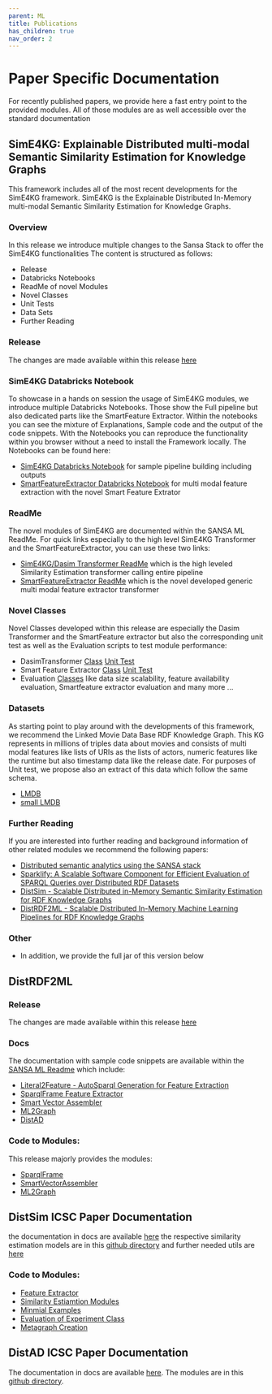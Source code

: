 ```yaml
---
parent: ML
title: Publications
has_children: true
nav_order: 2
---
```

# Paper Specific Documentation
For recently published papers, we provide here a fast entry point to the provided modules. All of those modules are as well accessible over the standard documentation

## SimE4KG: Explainable Distributed multi-modal Semantic Similarity Estimation for Knowledge Graphs

This framework includes all of the most recent developments for the SimE4KG framework.
SimE4KG is the Explainable Distributed In-Memory multi-modal Semantic Similarity Estimation for Knowledge Graphs.

### Overview
In this release we introduce multiple changes to the Sansa Stack to offer the SimE4KG functionalities
The content is structured as follows:
- Release
- Databricks Notebooks
- ReadMe of novel Modules
- Novel Classes
- Unit Tests
- Data Sets
- Further Reading

### Release
The changes are made available within this release [here](https://github.com/SANSA-Stack/SANSA-Stack/releases/tag/v0.8.2.3_SimE4KG)

### SimE4KG Databricks Notebook
To showcase in a hands on session the usage of SimE4KG modules, we introduce multiple Databricks Notebooks. Those show the Full pipeline but also dedicated parts like the SmartFeature Extractor. Within the notebooks you can see the mixture of Explanations, Sample code and the output of the code snippets. With the Notebooks you can reproduce the functionality within you browser without a need to install the Framework locally.
The Notebooks can be found here:
- [SimE4KG Databricks Notebook](https://databricks-prod-cloudfront.cloud.databricks.com/public/4027ec902e239c93eaaa8714f173bcfc/6924783690087984/1243120961280565/8524188481975304/latest.html) for sample pipeline building including outputs
- [SmartFeatureExtractor Databricks Notebook](https://databricks-prod-cloudfront.cloud.databricks.com/public/4027ec902e239c93eaaa8714f173bcfc/6924783690087984/3559605473631626/8524188481975304/latest.html) for multi modal feature extraction with the novel Smart Feature Extrator

### ReadMe
The novel modules of SimE4KG are documented within the SANSA ML ReadMe. For quick links especially to the high level SimE4KG Transformer and the SmartFeatureExtractor, you can use these two links:
- [SimE4KG/Dasim Transformer ReadMe](https://github.com/SANSA-Stack/SANSA-Stack/tree/develop/sansa-ml#sime4kg-transformer) which is the high leveled Similarity Estimation transformer calling entire pipeline
- [SmartFeatureExtractor ReadMe](https://github.com/SANSA-Stack/SANSA-Stack/tree/develop/sansa-ml#smartfeatureextractor) which is the novel developed generic multi modal feature extractor transformer

### Novel Classes
Novel Classes developed within this release are especially the Dasim Transformer and the SmartFeature extractor but also the corresponding unit test as well as the Evaluation scripts to test module performance:
- DasimTransformer [Class](https://github.com/SANSA-Stack/SANSA-Stack/blob/develop/sansa-ml/sansa-ml-spark/src/main/scala/net/sansa_stack/ml/spark/similarity/similarityEstimationModels/DaSimEstimator.scala) [Unit Test](https://github.com/SANSA-Stack/SANSA-Stack/blob/develop/sansa-ml/sansa-ml-spark/src/test/scala/net/sansa_stack/ml/spark/similarity/DaSimEstimatorTest.scala)
- Smart Feature Extractor [Class](https://github.com/SANSA-Stack/SANSA-Stack/blob/develop/sansa-ml/sansa-ml-spark/src/main/scala/net/sansa_stack/ml/spark/featureExtraction/SmartFeatureExtractor.scala) [Unit Test](https://github.com/SANSA-Stack/SANSA-Stack/blob/develop/sansa-ml/sansa-ml-spark/src/test/scala/net/sansa_stack/ml/spark/featureExtraction/SmartFeatureExtractorTest.scala)
- Evaluation [Classes](https://github.com/SANSA-Stack/SANSA-Stack/tree/develop/sansa-examples/sansa-examples-spark/src/main/scala/net/sansa_stack/examples/spark/ml/Similarity) like data size scalability, feature availability evaluation, Smartfeature extractor evaluation and many more ...

### Datasets
As starting point to play around with the developments of this framework, we recommend the Linked Movie Data Base RDF Knowledge Graph. This KG represents in millions of triples data about movies and consists of multi modal features like lists of URIs as the lists of actors, numeric features like the runtime but also timestamp data like the release date. For purposes of Unit test, we propose also an extract of this data which follow the same schema.
- [LMDB](https://www.cs.toronto.edu/~oktie/linkedmdb/linkedmdb-18-05-2009-dump.nt)
- [small LMDB](https://github.com/SANSA-Stack/SANSA-Stack/blob/develop/sansa-ml/sansa-ml-spark/src/test/resources/similarity/sampleMovieDB.nt)

### Further Reading
If you are interested into further reading and background information of other related modules we recommend the following papers:
- [Distributed semantic analytics using the SANSA stack](https://link.springer.com/chapter/10.1007/978-3-319-68204-4_15)
- [Sparklify: A Scalable Software Component for Efficient Evaluation of SPARQL Queries over Distributed RDF Datasets](https://link.springer.com/chapter/10.1007/978-3-030-30796-7_19)
- [DistSim - Scalable Distributed in-Memory Semantic Similarity Estimation for RDF Knowledge Graphs](https://ieeexplore.ieee.org/abstract/document/9364473)
- [DistRDF2ML - Scalable Distributed In-Memory Machine Learning Pipelines for RDF Knowledge Graphs](https://dl.acm.org/doi/abs/10.1145/3459637.3481999)

### Other
- In addition, we provide the full jar of this version below


## DistRDF2ML

### Release
The changes are made available within this release [here](https://github.com/SANSA-Stack/SANSA-Stack/releases/tag/v0.8.1_DistRDF2ML)

### Docs
The documentation with sample code snippets are available within the [SANSA ML Readme](https://github.com/SANSA-Stack/SANSA-Stack/tree/develop/sansa-ml) which include:
* [Literal2Feature - AutoSparql Generation for Feature Extraction](https://github.com/SANSA-Stack/SANSA-Stack/tree/develop/sansa-ml#literal2feature-autosparql-generation-for-feature-extraction)
* [SparqlFrame Feature Extractor](https://github.com/SANSA-Stack/SANSA-Stack/tree/develop/sansa-ml#sparqlframe-feature-extractor)
* [Smart Vector Assembler](https://github.com/SANSA-Stack/SANSA-Stack/tree/develop/sansa-ml#smart-vector-assembler)
* [ML2Graph](https://github.com/SANSA-Stack/SANSA-Stack/tree/develop/sansa-ml#ml2graph)
* [DistAD](https://github.com/SANSA-Stack/SANSA-Stack/blob/feature/distad/sansa-ml/README.md#distad-distributed-anomaly-detection)

### Code to Modules:
This release majorly provides the modules:
* [SparqlFrame](https://github.com/SANSA-Stack/SANSA-Stack/blob/develop/sansa-ml/sansa-ml-spark/src/main/scala/net/sansa_stack/ml/spark/featureExtraction/SparqlFrame.scala)
* [SmartVectorAssembler](https://github.com/SANSA-Stack/SANSA-Stack/blob/develop/sansa-ml/sansa-ml-spark/src/main/scala/net/sansa_stack/ml/spark/featureExtraction/SmartVectorAssembler.scala)
* [ML2Graph](https://github.com/SANSA-Stack/SANSA-Stack/blob/develop/sansa-ml/sansa-ml-spark/src/main/scala/net/sansa_stack/ml/spark/utils/ML2Graph.scala)


## DistSim ICSC Paper Documentation
the documentation in docs are available [here](https://github.com/SANSA-Stack/SANSA-Stack/tree/develop/sansa-ml)
the respective similarity estimation models are in this [github directory](https://github.com/SANSA-Stack/SANSA-Stack/tree/develop/sansa-ml/sansa-ml-spark/src/main/scala/net/sansa_stack/ml/spark/similarity) and further needed utils are [here](https://github.com/SANSA-Stack/SANSA-Stack/tree/develop/sansa-ml/sansa-ml-spark/src/main/scala/net/sansa_stack/ml/spark/utils)

### Code to Modules:
* [Feature Extractor](https://github.com/SANSA-Stack/SANSA-Stack/blob/develop/sansa-ml/sansa-ml-spark/src/main/scala/net/sansa_stack/ml/spark/utils/FeatureExtractorModel.scala)
* [Similarity Estiamtion Modules](https://github.com/SANSA-Stack/SANSA-Stack/tree/develop/sansa-ml/sansa-ml-spark/src/main/scala/net/sansa_stack/ml/spark/similarity/similarityEstimationModels)
* [Minmial Examples](https://github.com/SANSA-Stack/SANSA-Stack/blob/develop/sansa-ml/sansa-ml-spark/src/main/scala/net/sansa_stack/ml/spark/similarity/examples/minimalCalls.scala)
* [Evaluation of Experiment Class](https://github.com/SANSA-Stack/SANSA-Stack/blob/develop/sansa-ml/sansa-ml-spark/src/main/scala/net/sansa_stack/ml/spark/similarity/experiment/SimilarityPipelineExperiment.scala)
* [Metagraph Creation](https://github.com/SANSA-Stack/SANSA-Stack/blob/develop/sansa-ml/sansa-ml-spark/src/main/scala/net/sansa_stack/ml/spark/utils/SimilarityExperimentMetaGraphFactory.scala)

## DistAD ICSC Paper Documentation
The documentation in docs are available [here](https://github.com/SANSA-Stack/SANSA-Stack/tree/feature/distad/sansa-ml).
The modules are in this [github directory](https://github.com/SANSA-Stack/SANSA-Stack/tree/feature/distad/sansa-ml/sansa-ml-spark/src/main/scala/net/sansa_stack/ml/spark/anomalydetection).
